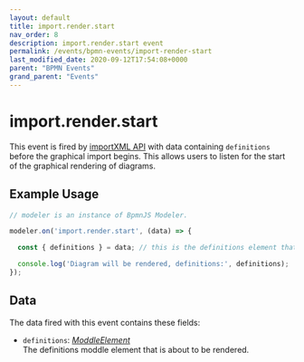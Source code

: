 ```yaml
---
layout: default
title: import.render.start
nav_order: 8
description: import.render.start event
permalink: /events/bpmn-events/import-render-start
last_modified_date: 2020-09-12T17:54:08+0000
parent: "BPMN Events"
grand_parent: "Events"
---
```


# import.render.start

This event is fired by [importXML API](/general/api-reference/bpmn-js/importXML) with data containing `definitions` before the graphical import begins. This allows users to listen for the start of the graphical rendering of diagrams.

## Example Usage

```javascript
// modeler is an instance of BpmnJS Modeler.

modeler.on('import.render.start', (data) => {

  const { definitions } = data; // this is the definitions element that is about to be rendered

  console.log('Diagram will be rendered, definitions:', definitions);
});
```

## Data

The data fired with this event contains these fields:

* `definitions`: _[ModdleElement](#)_  <br>
The definitions moddle element that is about to be rendered.
